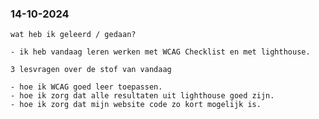   <h3>14-10-2024</h3>
    <p>
    
    wat heb ik geleerd / gedaan?
    
    - ik heb vandaag leren werken met WCAG Checklist en met lighthouse.
    
    3 lesvragen over de stof van vandaag
    
    - hoe ik WCAG goed leer toepassen.
    - hoe ik zorg dat alle resultaten uit lighthouse goed zijn.
    - hoe ik zorg dat mijn website code zo kort mogelijk is.